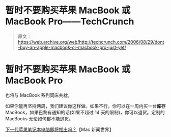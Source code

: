 # 暂时不要购买苹果 MacBook 或 MacBook Pro——TechCrunch

> 原文：<https://web.archive.org/web/http://techcrunch.com/2006/08/29/dont-buy-an-apple-macbook-or-macbook-pro-just-yet/>

# 暂时不要购买苹果 MacBook 或 MacBook Pro

也将与 MacBook 系列同床共枕。

如果你能再坚持两周，我们建议你这样做。如果不行，你可以在一周内买一台**库存** MacBook，如果巴黎有通知的话(如果不超过 14 天的限制)，你可以退货。定制的 MacBooks 无论如何都不能退货。

[下一代苹果笔记本电脑即将推出吗？](https://web.archive.org/web/20210119130427/http://www.macnewsworld.com/story/EVpq8qW8XWqfFV/Is-Next-Gen-Apple-Laptop-Coming-Soon.xhtml)【Mac 新闻世界】